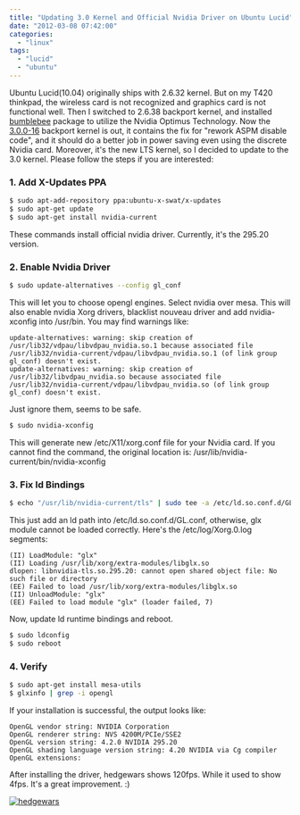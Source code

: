 ```yaml
---
title: "Updating 3.0 Kernel and Official Nvidia Driver on Ubuntu Lucid"
date: "2012-03-08 07:42:00"
categories: 
  - "linux"
tags: 
  - "lucid"
  - "ubuntu"
---
```


Ubuntu Lucid(10.04) originally ships with 2.6.32 kernel. But on my T420 thinkpad, the wireless card is not recognized and graphics card is not functional well. Then I switched to 2.6.38 backport kernel, and installed [bumblebee](https://launchpad.net/~bumblebee/+archive/stable) package to utilize the Nvidia Optimus Technology. Now the [3.0.0-16](https://launchpad.net/ubuntu/+source/linux/3.0.0-16.29) backport kernel is out, it contains the fix for "rework ASPM disable code", and it should do a better job in power saving even using the discrete Nvidia card. Moreover, it's the new LTS kernel, so I decided to update to the 3.0 kernel. Please follow the steps if you are interested:

### 1. Add X-Updates PPA

```bash
$ sudo apt-add-repository ppa:ubuntu-x-swat/x-updates
$ sudo apt-get update
$ sudo apt-get install nvidia-current
```

These commands install official nvidia driver. Currently, it's the 295.20 version.

### 2. Enable Nvidia Driver

```bash
$ sudo update-alternatives --config gl_conf
```

This will let you to choose opengl engines. Select nvidia over mesa. This will also enable nvidia Xorg drivers, blacklist nouveau driver and add nvidia-xconfig into /usr/bin. You may find warnings like:

```
update-alternatives: warning: skip creation of /usr/lib32/vdpau/libvdpau_nvidia.so.1 because associated file /usr/lib32/nvidia-current/vdpau/libvdpau_nvidia.so.1 (of link group gl_conf) doesn't exist.
update-alternatives: warning: skip creation of /usr/lib32/libvdpau_nvidia.so because associated file /usr/lib32/nvidia-current/vdpau/libvdpau_nvidia.so (of link group gl_conf) doesn't exist.
```

Just ignore them, seems to be safe.

```bash
$ sudo nvidia-xconfig
```

This will generate new /etc/X11/xorg.conf file for your Nvidia card. If you cannot find the command, the original location is: /usr/lib/nvidia-current/bin/nvidia-xconfig

### 3. Fix ld Bindings

```bash
$ echo "/usr/lib/nvidia-current/tls" | sudo tee -a /etc/ld.so.conf.d/GL.conf > /dev/null
```

This just add an ld path into /etc/ld.so.conf.d/GL.conf, otherwise, glx module cannot be loaded correctly. Here's the /etc/log/Xorg.0.log segments:

```
(II) LoadModule: "glx"
(II) Loading /usr/lib/xorg/extra-modules/libglx.so
dlopen: libnvidia-tls.so.295.20: cannot open shared object file: No such file or directory
(EE) Failed to load /usr/lib/xorg/extra-modules/libglx.so
(II) UnloadModule: "glx"
(EE) Failed to load module "glx" (loader failed, 7)
```

Now, update ld runtime bindings and reboot.

```bash
$ sudo ldconfig
$ sudo reboot
```

### 4. Verify

```bash
$ sudo apt-get install mesa-utils
$ glxinfo | grep -i opengl
```

If your installation is successful, the output looks like:

```
OpenGL vendor string: NVIDIA Corporation
OpenGL renderer string: NVS 4200M/PCIe/SSE2
OpenGL version string: 4.2.0 NVIDIA 295.20
OpenGL shading language version string: 4.20 NVIDIA via Cg compiler
OpenGL extensions:
```

After installing the driver, hedgewars shows 120fps. While it used to show 4fps. It's a great improvement. :)

[![hedgewars](images/6963740713_6580285442_z.jpg)](http://www.flickr.com/photos/gonwan1985/6963740713 "hedgewars by Binhao Qian, on Flickr")
